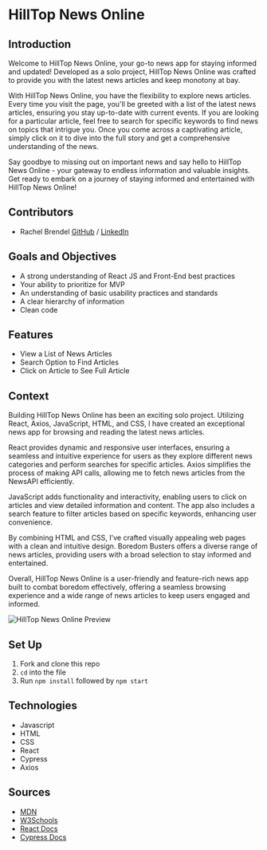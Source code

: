 # HillTop News Online

## Introduction

Welcome to HillTop News Online, your go-to news app for staying informed and updated! Developed as a solo project, HillTop News Online was crafted to provide you with the latest news articles and keep monotony at bay.

With HillTop News Online, you have the flexibility to explore news articles. Every time you visit the page, you'll be greeted with a list of the latest news articles, ensuring you stay up-to-date with current events. If you are looking for a particular article, feel free to search for specific keywords to find news on topics that intrigue you. Once you come across a captivating article, simply click on it to dive into the full story and get a comprehensive understanding of the news.

Say goodbye to missing out on important news and say hello to HillTop News Online - your gateway to endless information and valuable insights. Get ready to embark on a journey of staying informed and entertained with HillTop News Online!

## Contributors
  - Rachel Brendel [GitHub](https://github.com/brendel-r) / [LinkedIn](https://www.linkedin.com/in/rachel-brendel/)

## Goals and Objectives
- A strong understanding of React JS and Front-End best practices
- Your ability to prioritize for MVP
- An understanding of basic usability practices and standards
- A clear hierarchy of information
- Clean code

## Features
  - View a List of News Articles
  - Search Option to Find Articles
  - Click on Article to See Full Article
  
## Context 

Building HillTop News Online has been an exciting solo project. Utilizing React, Axios, JavaScript, HTML, and CSS, I have created an exceptional news app for browsing and reading the latest news articles.

React provides dynamic and responsive user interfaces, ensuring a seamless and intuitive experience for users as they explore different news categories and perform searches for specific articles. Axios simplifies the process of making API calls, allowing me to fetch news articles from the NewsAPI efficiently.

JavaScript adds functionality and interactivity, enabling users to click on articles and view detailed information and content. The app also includes a search feature to filter articles based on specific keywords, enhancing user convenience.

By combining HTML and CSS, I've crafted visually appealing web pages with a clean and intuitive design. Boredom Busters offers a diverse range of news articles, providing users with a broad selection to stay informed and entertained.

Overall, HillTop News Online is a user-friendly and feature-rich news app built to combat boredom effectively, offering a seamless browsing experience and a wide range of news articles to keep users engaged and informed.

![HillTop News Online Preview](https://media.giphy.com/media/8WtDrLhRIIEmwk8n9z/giphy.gif)

## Set Up
1. Fork and clone this repo
1. `cd` into the file
1. Run `npm install` followed by `npm start`

## Technologies
  - Javascript
  - HTML
  - CSS
  - React
  - Cypress
  - Axios

## Sources
  - [MDN](http://developer.mozilla.org/en-US/)
  - [W3Schools](https://www.w3schools.com/)
  - [React Docs](https://react.dev/reference/react)
  - [Cypress Docs](https://docs.cypress.io/guides/overview/why-cypress)

